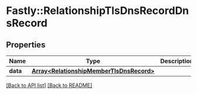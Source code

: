 # Fastly::RelationshipTlsDnsRecordDnsRecord

## Properties

| Name | Type | Description | Notes |
| ---- | ---- | ----------- | ----- |
| **data** | [**Array&lt;RelationshipMemberTlsDnsRecord&gt;**](RelationshipMemberTlsDnsRecord.md) |  | [optional] |

[[Back to API list]](../../README.md#endpoints) [[Back to README]](../../README.md)

